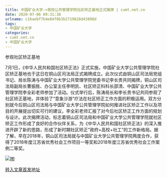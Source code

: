 ```yaml
---
title: 中国矿业大学->我校公共管理学院社区矫正基地正式揭牌 | cumt.net.cn
date: 2020-07-06 09:31:38
urlname: c16aebf7b4e84f8b3b2719628d43898d
tags: 
- 中国矿业大学
categories:
- cumt.net.cn
- 中国矿业大学
---
```

参观社区矫正基地

7月1日，《中华人民共和国社区矫正法》正式实施，中国矿业大学公共管理学院社区矫正基地也于这日在铜山区司法局正式揭牌成立。此次仪式由铜山区司法局党组书记、局长陈涛与中国矿业大学公共管理学院党委书记李长贵共同揭牌，铜山区司法局副局长曹振胜、办公室主任李明凯、社区矫正科科长邵清、中国矿业大学公共管理学院李全彩老师参加了活动。仪式举行后，陈涛局长和李长贵书记共同参观了社区矫正基地，并体验了“意象沙游”疗法在社区矫正工作方面的积极运用。双方分别就今后铜山区司法局与中国矿业大学公共管理学院如何推进社区矫正工作以及项目的开展提出切实可行的建议，李全彩老师汇报了对今后社区矫正工作方面的规划与设计。此次揭牌活动，标志着铜山区司法局和中国矿业大学公共管理学院就社区矫正工作形成了良好的合作伙伴关系，为《中华人民共和国社区矫正法》的深入推进开辟了新的思路，形成了新时期社区矫正“政府+高校+社工”的工作新格局。据了解，早在2018年，铜山区司法局就与中国矿业大学公共管理学院两度合作，获得了2018年度江苏省优秀社会工作项目一等奖和2018年度江苏省优秀社会工作案例二等奖。

![图](http://cllp.cumt.edu.cn/_upload/article/images/d8/ae/0bd158bb4060ab551682509c6290/b8886d9e-5eb3-4ea5-a1fb-56a15fcb5a95.jpg)

[转入文章首发地址](http://xwzx.cumt.edu.cn/b4/dd/c523a570589/page.htm)